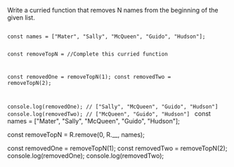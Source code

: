 Write a curried function that removes N names from the beginning of the given list.

<codeblock language="javascript" type="exercise" testMode="fixedInput" packages="ramda">
<code>
const names = ["Mater", "Sally", "McQueen", "Guido", "Hudson"];

const removeTopN = //Complete this curried function

const removedOne = removeTopN(1);
const removedTwo = removeTopN(2);

console.log(removedOne); // ["Sally", "McQueen", "Guido", "Hudson"]
console.log(removedTwo); // ["McQueen", "Guido", "Hudson"]
</code>
<solution>
const names = ["Mater", "Sally", "McQueen", "Guido", "Hudson"];

const removeTopN = R.remove(0, R.__, names);

const removedOne = removeTopN(1);
const removedTwo = removeTopN(2);
console.log(removedOne);
console.log(removedTwo);
</solution>
</codeblock>
